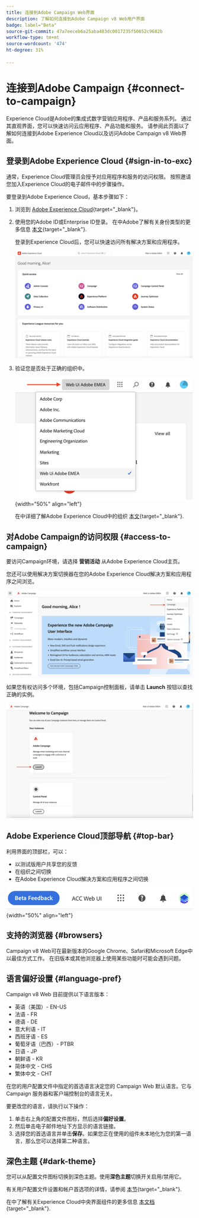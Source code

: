 ```yaml
---
title: 连接到Adobe Campaign Web界面
description: 了解如何连接到Adobe Campaign v8 Web用户界面
badge: label="Beta"
source-git-commit: 47a7eeceb6a25aba483dc0017235f50652c9682b
workflow-type: tm+mt
source-wordcount: '474'
ht-degree: 31%

---
```


# 连接到Adobe Campaign {#connect-to-campaign}

Experience Cloud是Adobe的集成式数字营销应用程序、产品和服务系列。 通过其直观界面，您可以快速访问云应用程序、产品功能和服务。 请参阅此页面以了解如何连接到Adobe Experience Cloud以及访问Adobe Campaign v8 Web界面。

## 登录到Adobe Experience Cloud {#sign-in-to-exc}

通常，Experience Cloud管理员会授予对应用程序和服务的访问权限。 按照邀请您加入Experience Cloud的电子邮件中的步骤操作。

要登录到Adobe Experience Cloud，基本步骤如下：

1. 浏览到 [Adobe Experience Cloud](https://experience.adobe.com/){target="_blank"}。

1. 使用您的Adobe ID或Enterprise ID登录。 在中Adobe了解有关身份类型的更多信息 [本文](https://helpx.adobe.com/enterprise/using/identity.html){target="_blank"}.

   登录到Experience Cloud后，您可以快速访问所有解决方案和应用程序。

   ![](assets/exc-home.png)

1. 验证您是否处于正确的组织中。

   ![](assets/exc-orgs.png){width="50%" align="left"}

   在中详细了解Adobe Experience Cloud中的组织 [本文](https://experienceleague.adobe.com/docs/core-services/interface/administration/organizations.html?lang=zh-Hans){target="_blank"}.


## 对Adobe Campaign的访问权限 {#access-to-campaign}

要访问Campaign环境，请选择 **营销活动** 从Adobe Experience Cloud主页。

您还可以使用解决方案切换器在您的Adobe Experience Cloud解决方案和应用程序之间浏览。

![](assets/solution-switcher.png)

如果您有权访问多个环境，包括Campaign控制面板，请单击 **Launch** 按钮以查找正确的实例。

![](assets/launch-campaign.png)

## Adobe Experience Cloud顶部导航 {#top-bar}

利用界面的顶部栏，可以：

* 以测试版用户共享您的反馈
* 在组织之间切换
* 在Adobe Experience Cloud解决方案和应用程序之间切换

![](assets/unified-shell.png){width="50%" align="left"}

## 支持的浏览器 {#browsers}

Campaign v8 Web可在最新版本的Google Chrome、Safari和Microsoft Edge中以最佳方式工作。 在旧版本或其他浏览器上使用某些功能时可能会遇到问题。

## 语言偏好设置 {#language-pref}

Campaign v8 Web 目前提供以下语言版本：

* 英语（美国）- EN-US
* 法语 - FR
* 德语 - DE
* 意大利语 - IT
* 西班牙语 - ES
* 葡萄牙语（巴西）- PTBR
* 日语 - JP
* 朝鲜语 - KR
* 简体中文 - CHS
* 繁体中文 - CHT


在您的用户配置文件中指定的首选语言决定您的 Campaign Web 默认语言。它与 Campaign 服务器和客户端控制台的语言无关。

要更改您的语言，请执行以下操作：

1. 单击右上角的配置文件图标，然后选择&#x200B;**偏好设置**。
1. 然后单击电子邮件地址下方显示的语言链接。
1. 选择您的首选语言并单击&#x200B;**保存**。如果您正在使用的组件未本地化为您的第一语言，那么您可以选择第二种语言。

## 深色主题 {#dark-theme}

您可以从配置文件图标切换到深色主题。使用&#x200B;**深色主题**&#x200B;切换开关启用/禁用它。

有关用户配置文件设置和帐户首选项的详情，请参阅 [本节](https://experienceleague.adobe.com/docs/core-services/interface/experience-cloud.html#preferences){target="_blank"}.

在中了解有关Experience Cloud中央界面组件的更多信息 [本文档](https://experienceleague.adobe.com/docs/core-services/interface/experience-cloud.html){target="_blank"}.

